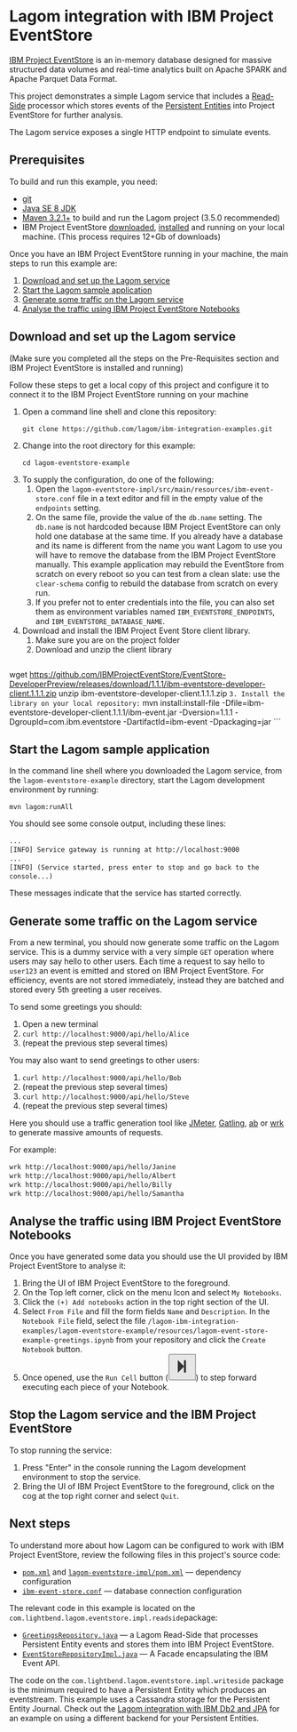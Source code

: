 # Lagom integration with IBM Project EventStore

[IBM Project EventStore](https://www.ibm.com/us-en/marketplace/project-eventstore) is an in-memory database designed for massive structured data volumes and real-time analytics built on Apache SPARK and Apache Parquet Data Format. 

This project demonstrates a simple Lagom service that includes a [Read-Side](https://www.lagomframework.com/documentation/current/java/ReadSide.html) processor which stores events of the [Persistent Entities](https://www.lagomframework.com/documentation/1.3.x/java/PersistentEntity.html) into Project EventStore for further analysis.

The Lagom service exposes a single HTTP endpoint to simulate events.

## Prerequisites

To build and run this example, you need:

- [git](https://git-scm.com/)
- [Java SE 8 JDK](http://www.oracle.com/technetwork/java/javase/overview/index.html)
- [Maven 3.2.1+](https://maven.apache.org/) to build and run the Lagom project (3.5.0 recommended)
- IBM Project EventStore [downloaded](https://github.com/IBMProjectEventStore/EventStore-DeveloperPreview/releases/tag/1.1.1), [installed](https://www.ibm.com/support/knowledgecenter/SSGNPV/eventstore/desktop/welcome.html) and running on your local machine. (This process requires 12+Gb of downloads)

Once you have an IBM Project EventStore running in your machine, the main steps to run this example are:

1.  [Download and set up the Lagom service](#download-and-set-up-the-lagom-service)
2.  [Start the Lagom sample application](#start-the-lagom-sample-application)
3.  [Generate some traffic on the Lagom service](#generate-some-traffic-on-the-lagom-service)
4.  [Analyse the traffic using IBM Project EventStore Notebooks](#analyse-the-traffic-using-ibm-project-eventstore-notebooks)

## Download and set up the Lagom service

(Make sure you completed all the steps on the Pre-Requisites section and IBM Project EventStore is installed and running)

Follow these steps to get a local copy of this project and configure it to connect it to the IBM Project EventStore running on your machine

1.  Open a command line shell and clone this repository:
    ```
    git clone https://github.com/lagom/ibm-integration-examples.git
    ```
2.  Change into the root directory for this example:
    ```
    cd lagom-eventstore-example
    ```
3.  To supply the configuration, do one of the following:
    1. Open the `lagom-eventstore-impl/src/main/resources/ibm-event-store.conf` file in a text editor and fill in the empty value of the `endpoints` setting.
    2. On the same file, provide the value of the `db.name` setting. The `db.name` is not hardcoded because IBM Project EventStore can only hold one database at the same time. If you already have a database and its name is different from the name you want Lagom to use you will have to remove the database from the IBM Project EventStore manually. This example application may rebuild the EventStore from scratch on every reboot so you can test from a clean slate: use the `clear-schema` config to rebuild the database from scratch on every run.
    3. If you prefer not to enter credentials into the file, you can also set them as environment variables named `IBM_EVENTSTORE_ENDPOINTS`,  and `IBM_EVENTSTORE_DATABASE_NAME`.
4. Download and install the IBM Project Event Store client library.
    1. Make sure you are on the project folder
    2. Download and unzip the client library
    ```
wget https://github.com/IBMProjectEventStore/EventStore-DeveloperPreview/releases/download/1.1.1/ibm-eventstore-developer-client.1.1.1.zip
unzip ibm-eventstore-developer-client.1.1.1.zip
    ```
    3. Install the library on your local repository:
    ```
mvn install:install-file -Dfile=ibm-eventstore-developer-client.1.1.1/ibm-event.jar -Dversion=1.1.1 -DgroupId=com.ibm.eventstore -DartifactId=ibm-event -Dpackaging=jar
    ```


## Start the Lagom sample application

In the command line shell where you downloaded the Lagom service, from the `lagom-eventstore-example` directory, start the Lagom development environment by running:

```
mvn lagom:runAll
```

You should see some console output, including these lines:

```
...
[INFO] Service gateway is running at http://localhost:9000
...
[INFO] (Service started, press enter to stop and go back to the console...)
```

These messages indicate that the service has started correctly.


## Generate some traffic on the Lagom service

From a new terminal, you should now generate some traffic on the Lagom service. This is a dummy service with a very simple `GET` operation where users may say hello to other users. Each time a request to say hello to `user123` an event is emitted and stored on IBM Project EventStore. For efficiency, events are not stored immediately, instead they are batched and stored every 5th greeting a user receives.

To send some greetings you should:

1.  Open a new terminal
2.  `curl http://localhost:9000/api/hello/Alice` 
3.  (repeat the previous step several times)

You may also want to send greetings to other users:

1.  `curl http://localhost:9000/api/hello/Bob` 
2.  (repeat the previous step several times)
3.  `curl http://localhost:9000/api/hello/Steve` 
4.  (repeat the previous step several times)


Here you should use a traffic generation tool like [JMeter](http://jmeter.apache.org/), [Gatling](http://gatling.io/), [ab](https://httpd.apache.org/docs/2.4/programs/ab.html) or [wrk](https://github.com/wg/wrk) to generate massive amounts of requests.

For example:

```
wrk http://localhost:9000/api/hello/Janine
wrk http://localhost:9000/api/hello/Albert
wrk http://localhost:9000/api/hello/Billy
wrk http://localhost:9000/api/hello/Samantha
```

## Analyse the traffic using IBM Project EventStore Notebooks

Once you have generated some data you should use the UI provided by IBM Project EventStore to analyse it:

1.  Bring the UI of IBM Project EventStore to the foreground.
2.  On the Top left corner, click on the menu Icon and select `My Notebooks`.
3.  Click the `(+) Add notebooks` action in the top right section of the UI.
4.  Select `From File` and fill the form fields `Name` and `Description`. In the `Notebook File` field, select the file `/lagom-ibm-integration-examples/lagom-eventstore-example/resources/lagom-event-store-example-greetings.ipynb` from your repository and click the `Create Notebook` button.
5.  Once opened, use the `Run Cell` button (![](docs/imgs/run-cells.png)) to step forward executing each piece of your Notebook.



## Stop the Lagom service and the IBM Project EventStore

To stop running the service:

1.  Press "Enter" in the console running the Lagom development environment to stop the service.
2.  Bring the UI of IBM Project EventStore to the foreground, click on the cog at the top right corner and select `Quit`.


## Next steps

To understand more about how Lagom can be configured to work with IBM Project EventStore, review the following files in this project's source code:

- [`pom.xml`](pom.xml) and [`lagom-eventstore-impl/pom.xml`](lagom-eventstore-impl/pom.xml) — dependency configuration
- [`ibm-event-store.conf`](lagom-eventstore-impl/src/main/resources/ibm-event-store.conf) — database connection configuration

The relevant code in this example is located on the `com.lightbend.lagom.eventstore.impl.readside`package:

- [`GreetingsRepository.java`](lagom-eventstore-impl/src/main/java/com/lightbend/lagom/eventstore/impl/readside/GreetingsRepository.java) — a Lagom Read-Side that processes Persistent Entity events and stores them into IBM Project EventStore.
- [`EventStoreRepositoryImpl.java`](lagom-eventstore-impl/src/main/java/com/lightbend/lagom/eventstore/impl/readside/EventStoreRepositoryImpl.java) — A Facade encapsulating the IBM Event API.

The code on the `com.lightbend.lagom.eventstore.impl.writeside` package is the minimum required to have a Persistent Entity which produces an eventstream. This example uses a Cassandra storage for the Persistent Entity Journal. Check out the [Lagom integration with IBM Db2 and JPA](../lagom-jpa-db2-example/README.md) for an example on using a different backend for your Persistent Entities.
